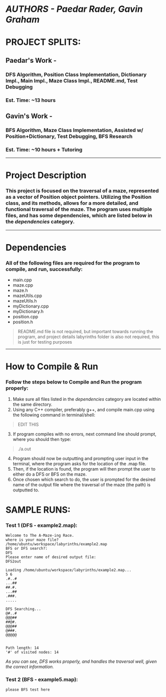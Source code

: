 # ***AUTHORS - Paedar Rader, Gavin Graham***

# PROJECT SPLITS:
## Paedar's Work - 
### DFS Algorithm, Position Class Implementation, Dictionary Impl., Main Impl., Maze Class Impl., README.md, Test Debugging
### Est. Time: ~13 hours

## Gavin's Work - 
### BFS Algorithm, Maze Class Implementation, Assisted w/ Position+Dictionary, Test Debugging, BFS Research
### Est. Time: ~10 hours + Tutoring

---

# **Project Description**
### This project is focused on the traversal of a maze, represented as a vector of Position object pointers. Utilizing the Position class, and its methods, allows for a more detailed, and functional traversal of the maze. The program uses multiple files, and has some dependencies, which are listed below in the _dependencies_ category.

---

# **Dependencies**
### All of the following files are required for the program to compile, and run, successfully:
+ main.cpp
+ maze.cpp
+ maze.h
+ mazeUtils.cpp
+ mazeUtils.h
+ myDictionary.cpp
+ myDictionary.h
+ position.cpp
+ position.h

> README.md file is not required, but important towards running the program, and project details
> labyrinths folder is also not required, this is just for testing purposes

---

# **How to Compile & Run**
### Follow the steps below to Compile and Run the program properly:
1. Make sure all files listed in the _dependencies_ category are located within the same directory. 
2. Using any C++ compiler, preferably g++, and compile main.cpp using the following command in terminal/shell:
> EDIT THIS
3. If program compiles with no errors, next command line should prompt, where you should then type:
> ./a.out
4. Program should now be outputting and prompting user input in the terminal, where the program asks for the location of the .map file.
5. Then, if the location is found, the program will then prompt the user to either do a DFS or BFS on the maze. 
6. Once chosen which search to do, the user is prompted for the desired name of the output file where the traversal of the maze (the path) is outputted to. 

# **SAMPLE RUNS:**

### Test 1 (DFS - example2.map):
```
Welcome to The A-Maze-ing Race.
where is your maze file? /home/ubuntu/workspace/labyrinths/example2.map
BFS or DFS search?:
DFS
Please enter name of desired output file:
DFS2out

Loading /home/ubuntu/workspace/labyrinths/example2.map...
5 6
.#..#
...##
##.#.
...##
.###.
.....

DFS Searching...
@#..#
@@@##
##@#.
@@@##
@###.
@@@@@


Path length: 14
'#' of visited nodes: 14
```
*As you can see, DFS works properly, and handles the traversal well, given the correct information.*

### Test 2 (BFS - example5.map):
```
please BFS test here
```